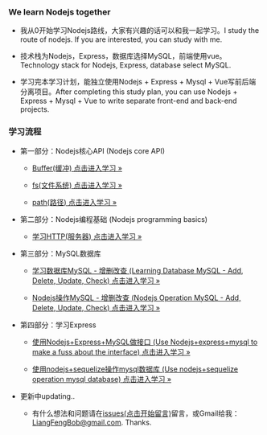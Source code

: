 ### We learn Nodejs together

- 我从0开始学习Nodejs路线，大家有兴趣的话可以和我一起学习。I study the route of nodejs. If you are interested, you can study with me.

- 技术栈为Nodejs，Express，数据库选择MySQL，前端使用vue。Technology stack for Nodejs, Express, database select MySQL.

- 学习完本学习计划，能独立使用Nodejs + Express + Mysql + Vue写前后端分离项目。After completing this study plan, you can use Nodejs + Express + Mysql + Vue to write separate front-end and back-end projects.


### 学习流程

 - 第一部分：Nodejs核心API (Nodejs core API)
     - [Buffer(缓冲) 点击进入学习 »](https://github.com/liangfengbo/learning-nodejs/tree/master/nodejs-api/buffer)
     
     - [fs(文件系统) 点击进入学习 »](https://github.com/liangfengbo/learning-nodejs/tree/master/nodejs-api/fs)
     
     - [path(路径) 点击进入学习 »](https://github.com/liangfengbo/learning-nodejs/tree/master/nodejs-api/path)
    

- 第二部分：Nodejs编程基础 (Nodejs programming basics)

    - [学习HTTP(服务器) 点击进入学习 »](https://github.com/liangfengbo/learning-nodejs/tree/master/nodejs-api/http)
    

- 第三部分：MySQL数据库
    - [学习数据库MySQL - 增删改查 (Learning Database MySQL - Add, Delete, Update, Check) 点击进入学习 »](https://github.com/liangfengbo/frontend/issues/20)
 
    - [ Nodejs操作MySQL - 增删改查 (Nodejs Operation MySQL - Add, Delete, Update, Check) 点击进入学习 »](https://github.com/liangfengbo/learning-nodejs/tree/master/nodejs-mysql)
    
- 第四部分：学习Express
    - [使用Nodejs+Express+MySQL做接口 (Use Nodejs+express+mysql to make a fuss about the interface) 点击进入学习 »](https://github.com/liangfengbo/learning-nodejs/tree/master/nodejs-express-mysql/server)
    
    - [使用nodejs+sequelize操作mysql数据库 (Use nodejs+sequelize operation mysql database) 点击进入学习 »](https://github.com/liangfengbo/learning-nodejs/tree/master/nodejs-express-mysql/sequelize-server)
    
    
- 更新中updating..

    - 有什么想法和问题请在[issues(点击开始留言)](https://github.com/liangfengbo/learning-nodejs/issues/new)留言，或Gmail给我：LiangFengBob@gmail.com. Thanks.
    
